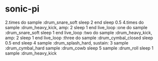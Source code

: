 # sonic-pi
2.times do
  sample :drum_snare_soft
  sleep 2
end
sleep 0.5
4.times do
  sample :drum_heavy_kick, amp: 2
  sleep 1
end
live_loop :one do
  sample :drum_snare_soft
  sleep 1
end
live_loop :two do
  sample :drum_heavy_kick, amp: 2
  sleep 1
end
live_loop :three do
  sample :drum_cymbal_closed
  sleep 0.5
end
sleep 4
sample :drum_splash_hard, sustain: 3
sample :drum_cymbal_hard
sample :drum_cowb
sleep 5
sample :drum_roll
sleep 1
sample :drum_heavy_kick
